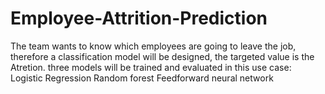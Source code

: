 # Employee-Attrition-Prediction
The team wants to know which employees are going to leave the job, therefore a classification model will be designed, the targeted value is the Atretion. three models will be trained and evaluated in this use case:  Logistic Regression Random forest Feedforward neural network
